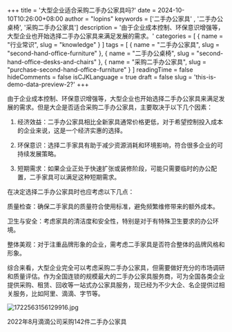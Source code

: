 +++
title = '大型企业适合采购二手办公家具吗?'
date = 2024-10-10T10:26:00+08:00
author = "lopins"
keywords = ['二手办公家具' , '二手办公桌椅', '采购二手办公家具']
description = '由于企业成本控制、环保意识增强等，大型企业也开始选择二手办公家具来满足发展的需求。'
categories = [
  { name = "行业常识", slug = "knowledge" }
]
tags = [
    { name = "二手办公家具", slug = "second-hand-office-furniture" },
    { name = "二手办公桌椅", slug = "second-hand-office-desks-and-chairs" },
    { name = "采购二手办公家具", slug = "purchase-second-hand-office-furniture" }
]
readingTime = false
hideComments = false
isCJKLanguage = true
draft = false
slug = 'this-is-demo-data-preview-2?'
+++

由于企业成本控制、环保意识增强等，大型企业也开始选择二手办公家具来满足发展的需求。但是大企是否适合采购二手办公家具，主要取决于以下几个因素：

1. 经济效益：二手办公家具相比全新家具通常价格更低，对于希望控制投入成本的企业来说，这是一个经济实惠的选择。

2. 环保意识：选择二手家具有助于减少资源消耗和环境影响，符合很多企业的可持续发展策略。

3. 短期需求：如果企业正处于快速扩张或装修阶段，可能只需要临时的办公配置，二手家具可以满足这种短期需求。

在决定选择二手办公家具时也应考虑以下几点：

质量检查：确保二手家具的质量符合使用标准，避免频繁维修带来的额外成本。

卫生与安全：考虑家具的清洁度和安全性，特别是对于有特殊卫生要求的办公环境。

整体美观：对于注重品牌形象的企业，需考虑二手家具是否符合整体的品牌风格和形象。

综合来看，大型企业完全可以考虑采购二手办公家具，但需要做好充分的市场调研和质量评估。作为全国连锁的规模最大的二手办公家具服务商，可为全国各类企业提供采购、租赁、回收等一站式办公家具服务，现已经为不少大企、名企提供过相关服务，比如阿里、滴滴、字节等。

![1722563156129916.jpg](https://www.jdwy.cn/Upload/ueditor/image/20240802/1722563156129916.jpg)

2022年8月滴滴公司采购142件二手办公家具
